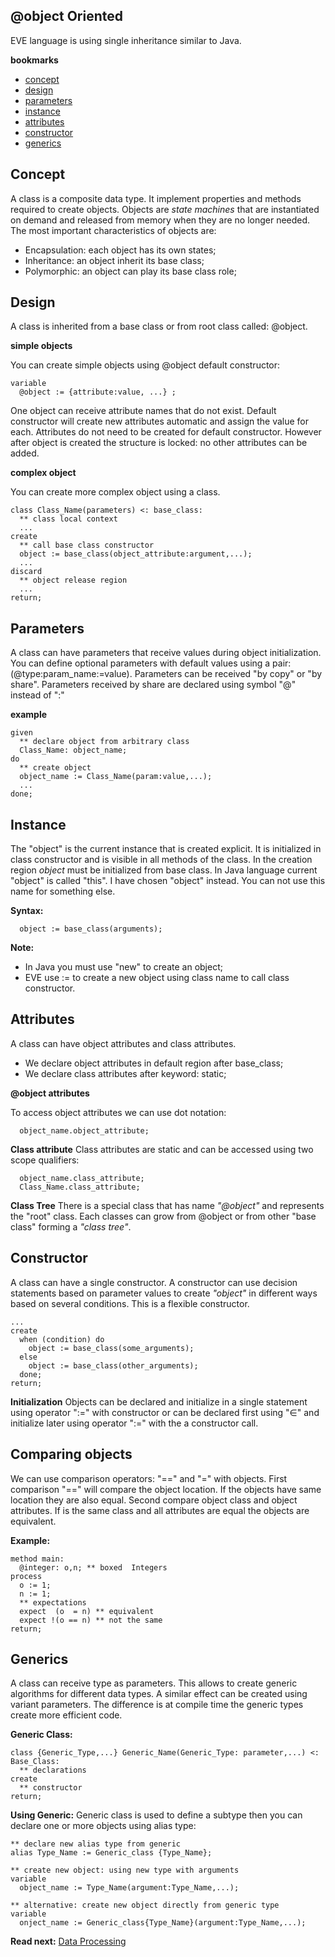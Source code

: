 ## @object Oriented

EVE language is using single inheritance similar to Java.

**bookmarks**

* [concept](#concept)
* [design](#design)
* [parameters](#parameters)
* [instance](#instance)
* [attributes](#attributes)
* [constructor](#constructor)
* [generics](#generics)
 
## Concept

A class is a composite data type. It implement properties and methods required to create objects. Objects are _state machines_ that are instantiated on demand and released from memory when they are no longer needed. The most important characteristics of objects are:

* Encapsulation: each object has its own states;
* Inheritance: an object inherit its base class;
* Polymorphic: an object can play its base class role;

## Design
A class is inherited from a base class or from root class called: @object.

**simple objects**

You can create simple objects using @object default constructor:

```
variable
  @object := {attribute:value, ...} ;
```

One object can receive attribute names that do not exist. Default constructor will create new attributes automatic and assign the value for each. Attributes do not need to be created for default constructor. However after object is created the structure is locked: no other attributes can be added.

**complex object**

You can create more complex object using a class.

```
class Class_Name(parameters) <: base_class:
  ** class local context
  ...
create
  ** call base class constructor
  object := base_class(object_attribute:argument,...);
  ... 
discard
  ** object release region
  ...
return;
```

## Parameters 
A class can have parameters that receive values during object initialization. You can define optional parameters with default values using a pair: (@type:param_name:=value). Parameters can be received "by copy" or "by share". Parameters received by share are declared using symbol "@" instead of ":"

**example**
```
given
  ** declare object from arbitrary class
  Class_Name: object_name;
do
  ** create object 
  object_name := Class_Name(param:value,...);
  ...
done;
```

## Instance
The "object" is the current instance that is created explicit.  It is initialized in class constructor and is visible in all methods of the class. In the creation region _object_ must be initialized from base class. In Java language current "object" is called "this". I have chosen "object" instead. You can not use this name for something else.

**Syntax:**
```
  object := base_class(arguments);
```

**Note:** 
* In Java you must use "new" to create an object;
* EVE use := to create a new object using class name to call class constructor.

## Attributes

A class can have object attributes and class attributes.

* We declare object attributes in default region after base_class;
* We declare class attributes after keyword: static;

**@object attributes**

To access object attributes we can use dot notation:

```
  object_name.object_attribute;
```

**Class attribute**
Class attributes are static and can be accessed using two scope qualifiers:

```
  object_name.class_attribute;
  Class_Name.class_attribute;
```

**Class Tree**
There is a special class that has name _"@object"_ and represents the "root" class. Each classes can grow from @object or from other "base class" forming a _"class tree"_.

## Constructor
A class can have a single constructor. A constructor can use decision statements based on parameter values to create _"object"_ in different ways based on several conditions. This is a flexible constructor.

```
...
create
  when (condition) do
    object := base_class(some_arguments);
  else
    object := base_class(other_arguments);
  done;
return;
```

**Initialization**
Objects can be declared and initialize in a single statement using operator ":=" with constructor or can be declared first using "∈" and initialize later using operator ":=" with the a constructor call. 

## Comparing objects
We can use comparison operators: "==" and "=" with objects. First comparison "==" will compare the object location. If the objects have same location they are also equal. Second compare object class and object attributes. If is the same class and all attributes are equal the objects are equivalent.

**Example:**
```
method main:
  @integer: o,n; ** boxed  Integers
process  
  o := 1;
  n := 1; 
  ** expectations
  expect  (o  = n) ** equivalent  
  expect !(o == n) ** not the same 
return;
```

## Generics

A class can receive type as parameters. This allows to create generic algorithms for different data types. A similar effect can be created using variant parameters. The difference is at compile time the generic types create more efficient code.

**Generic Class:**
```
class {Generic_Type,...} Generic_Name(Generic_Type: parameter,...) <: Base_Class:
  ** declarations
create
  ** constructor
return;
```

**Using Generic:**
Generic class is used to define a subtype then you can declare one or more objects using alias type:

```
** declare new alias type from generic
alias Type_Name := Generic_class {Type_Name};

** create new object: using new type with arguments
variable
  object_name := Type_Name(argument:Type_Name,...);

** alternative: create new object directly from generic type
variable  
  onject_name := Generic_class{Type_Name}(argument:Type_Name,...);

```

**Read next:** [Data Processing](processing.md)